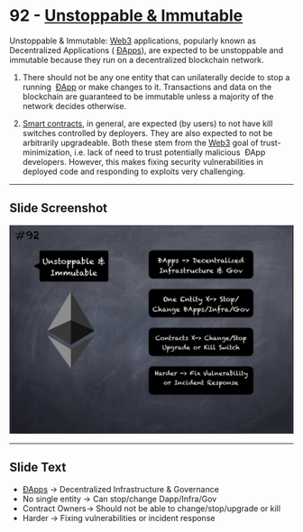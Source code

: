# 92 - [Unstoppable & Immutable](Unstoppable%20&%20Immutable.md)

Unstoppable & Immutable: [Web3](Web3.md) applications, popularly known as Decentralized Applications ( [ÐApps](Dapp.md)), are expected to be unstoppable and immutable because they run on a decentralized blockchain network. 

1. There should not be any one entity that can unilaterally decide to stop a running  [ÐApp](Dapp.md) or make changes to it. Transactions and data on the blockchain are guaranteed to be immutable unless a majority of the network decides otherwise. 
    
2. [Smart contracts](Smart%20Contracts.md), in general, are expected (by users) to not have kill switches controlled by deployers. They are also expected to not be arbitrarily upgradeable. Both these stem from the [Web3](Web3.md) goal of trust-minimization, i.e. lack of need to trust potentially malicious  ÐApp developers. However, this makes fixing security vulnerabilities in deployed code and responding to exploits very challenging.

___
## Slide Screenshot
![092.jpg](../../images/1.%20Ethereum%20101/092.jpg)
___
## Slide Text
- [ÐApps](Dapp.md) -> Decentralized Infrastructure & Governance
- No single entity -> Can stop/change Dapp/Infra/Gov
- Contract Owners-> Should not be able to change/stop/upgrade or kill
- Harder -> Fixing vulnerabilities or incident response 

